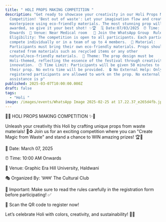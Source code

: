 ```yaml
---
title: " HOLI PROPS MAKING COMPETITION "
description: "Get ready to showcase your creativity in our Holi Props Making
  Competition! 'Best out of waste': Let your imagination flow and create a
  masterpiece using eco-friendly materials. The most stunning prop will be
  awarded, so give it your best shot! ✨🏆  🗓 Date:07/03/2025  ⏰ Time: 10:00 Am
  Onwards  🏢 Venue: Near Medical room   📲 Join the WhatsApp Group  Rules:  🏅
  Eligibility: The competition is open to all participants. Each participant can
  compete individually or in a team of up to 4 members.  💼 Material:
  Participants must bring their own eco-friendly materials. Props should be
  created from materials such as recycled items or any other
  natural/eco-friendly materials.  🌟 Theme: The prop design must be
  Holi-themed, reflecting the essence of the festival through creativity and
  innovation.  🕒 Time Limit: Participants will be given 50 minutes to complete
  their prop. No extra time will be provided.  🔒 No External Help: Only the
  registered participants are allowed to work on the prop. No external
  assistance is p"
published: 2025-03-07T10:00:00.000Z
draft: false
tags:
  - "Holi "
image: /images/events/WhatsApp Image 2025-02-25 at 17.22.37_e265d4fb.jpg
---
```

🎨✨ HOLI PROPS MAKING COMPETITION ✨🎨

Unleash your creativity this Holi by crafting unique props from waste materials! 🌱♻ Join us for an exciting competition where you can "Create Magic from Waste" and stand a chance to WIN amazing prizes! 🏆🎁

📅 Date: March 07, 2025

⏰ Time: 10:00 AM Onwards

📍 Venue: Graphic Era Hill University, Haldwani

🎭 Organized By: 'प्रत्यय' The Cultural Club

📌 Important: Make sure to read the rules carefully in the registration form before participating! ✅

📲 Scan the QR code to register now!

Let’s celebrate Holi with colors, creativity, and sustainability! 🌸🌿